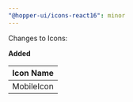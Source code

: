 ```yaml
---
"@hopper-ui/icons-react16": minor
---
```


Changes to Icons:

**Added**

| Icon Name                 |
| ------------------------- |
| MobileIcon                |
